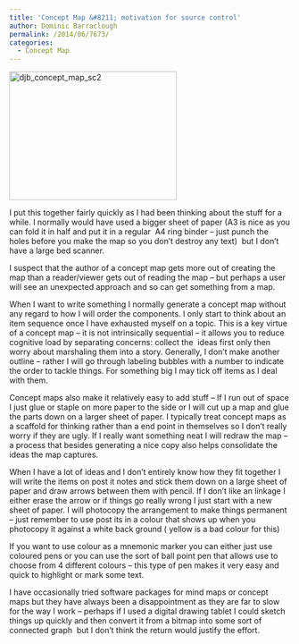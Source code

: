 ```yaml
---
title: 'Concept Map &#8211; motivation for source control'
author: Dominic Barraclough
permalink: /2014/06/7673/
categories:
  - Concept Map
---
```

[<img class="alignnone size-medium wp-image-7675" alt="djb_concept_map_sc2" src="/software-carpentry-training-website/uploads/2014/06/djb_concept_map_sc2-300x230.jpg" width="300" height="230" />][1]

I put this together fairly quickly as I had been thinking about the stuff for a while. I normally would have used a bigger sheet of paper (A3 is nice as you can fold it in half and put it in a regular  A4 ring binder &#8211; just punch the holes before you make the map so you don&#8217;t destroy any text)  but I don&#8217;t have a large bed scanner.

I suspect that the author of a concept map gets more out of creating the map than a reader/viewer gets out of reading the map &#8211; but perhaps a user will see an unexpected approach and so can get something from a map.

When I want to write something I normally generate a concept map without any regard to how I will order the components. I only start to think about an item sequence once I have exhausted myself on a topic. This is a key virtue of a concept map &#8211; it is not intrinsically sequential &#8211; it allows you to reduce cognitive load by separating concerns: collect the  ideas first only then worry about marshaling them into a story. Generally, I don&#8217;t make another outline &#8211; rather I will go through labeling bubbles with a number to indicate the order to tackle things. For something big I may tick off items as I deal with them.

Concept maps also make it relatively easy to add stuff &#8211; If I run out of space I just glue or staple on more paper to the side or I will cut up a map and glue the parts down on a larger sheet of paper. I typically treat concept maps as a scaffold for thinking rather than a end point in themselves so I don&#8217;t really worry if they are ugly. If I really want something neat I will redraw the map &#8211; a process that besides generating a nice copy also helps consolidate the ideas the map captures.

When I have a lot of ideas and I don&#8217;t entirely know how they fit together I will write the items on post it notes and stick them down on a large sheet of paper and draw arrows between them with pencil. If I don&#8217;t like an linkage I either erase the arrow or if things go really wrong I just start with a new sheet of paper. I will photocopy the arrangement to make things permanent &#8211; just remember to use post its in a colour that shows up when you photocopy it against a white back ground ( yellow is a bad colour for this)

If you want to use colour as a mnemonic marker you can either just use coloured pens or you can use the sort of ball point pen that allows use to choose from 4 different colours &#8211; this type of pen makes it very easy and quick to highlight or mark some text.

I have occasionally tried software packages for mind maps or concept maps but they have always been a disappointment as they are far to slow for the way I work &#8211; perhaps if I used a digital drawing tablet I could sketch things up quickly and then convert it from a bitmap into some sort of connected graph  but I don&#8217;t think the return would justify the effort.

&nbsp;

&nbsp;

&nbsp;

 [1]: /software-carpentry-training-website/uploads/2014/06/djb_concept_map_sc2.jpg
